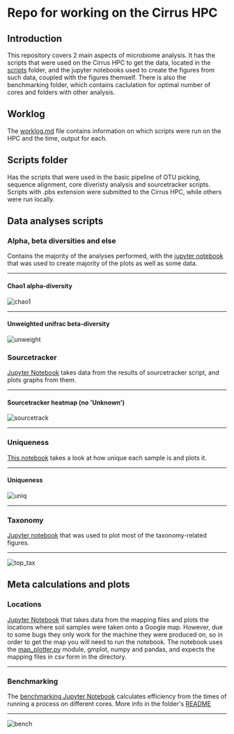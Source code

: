 # Repo for working on the Cirrus HPC


## Introduction

This repository covers 2 main aspects of microbiome analysis. It has the scripts that were used on the Cirrus HPC to get the data, located in the [scripts](./scripts/) folder, and the jupyter notebooks used to create the figures from such data, coupled with the figures themself. There is also the benchmarking folder, which contains caclulation for optimal number of cores and folders with other analysis.

## Worklog

The [worklog.md](worklog.md) file contains information on which scripts were run on the HPC and the time, output for each.

## Scripts folder

Has the scripts that were used in the basic pipeline of OTU picking, sequence alignment, core diveristy analysis and sourcetracker scripts. Scripts with .pbs extension were submitted to the Cirrus HPC, while others were run locally.

## Data analyses scripts

### Alpha, beta diversities and else

Contains the majority of the analyses performed, with the [jupyter notebook](./analyses/analyses.ipynb) that was used to create majority of the plots as well as some data.
***
#### Chao1 alpha-diversity
![chao1](./analyses/figs/chao1_alpha.png)
***
#### Unweighted unifrac beta-diversity
![unweight](./analyses/figs/unweighted_beta.png)

### Sourcetracker

[Jupyter Notebook](./sourcetracker/sourcetracker.ipynb) takes data from the results of sourcetracker script, and plots graphs from them.

***
#### Sourcetracker heatmap (no 'Unknown')

![sourcetrack](./sourcetracker/heatmap_perc.png)
***
### Uniqueness

[This notebook](./qualitative/uniqueness.ipynb) takes a look at how unique each sample is and plots it.

***
#### Uniqueness
![uniq](./qualitative/uniqueness.png)
***
### Taxonomy

[Jupyter notebook](./taxonomy/taxa.ipynb) that was used to plot most of the taxonomy-related figures.
***
![top_tax](./taxonomy/top_10.png)

## Meta calculations and plots

### Locations

[Jupyter Notebook](./locations/location_plotter.ipynb) that takes data from the mapping files and plots the locations where soil samples were taken onto a Google map. However, due to some bugs they only work for the machine they were produced on, so in order to get the map you will need to run the notebook. The notebook uses the [map_plotter.py](./locations/map_plotter.py) module, gmplot, numpy and pandas, and expects the mapping files in csv form in the directory.
***
### Benchmarking

The [benchmarking Jupyter Notebook](./benchmarks/Benchmark_efficiency.ipynb) calculates efficiency from the times of running a process on different cores. More info in the folder's [README](./benchmarking/)
***
![bench](./benchmarks/closed_otus_out.png)
